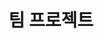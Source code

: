 ---
title: 팀 프로젝트

# Listing view
view: community/custom_showcase

# Optional banner image (relative to `assets/media/` folder).
banner:
  caption: 'Image credit: [**Unsplash**](https://unsplash.com/)'
  image: 'researchpaper.jpg'
---